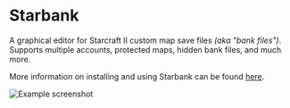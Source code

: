# Starbank

A graphical editor for Starcraft II custom map save files _(aka "bank files")_.  Supports multiple accounts, protected maps, hidden bank files, and much more.

More information on installing and using Starbank can be found [here](http://www.d3scene.com/forum/starcraft-2-custom-maps/67976-starbank-starcraft-ii-bank-file-editor-custom-map-saves-v1-7-a.html).

![Example screenshot](http://i.imgur.com/GNK8ZWp.png)

